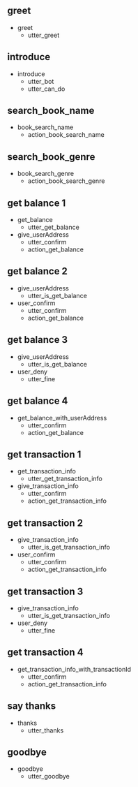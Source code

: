 ## greet
* greet
  - utter_greet

## introduce
* introduce
  - utter_bot
  - utter_can_do

## search_book_name
* book_search_name
  - action_book_search_name

## search_book_genre
* book_search_genre
  - action_book_search_genre

## get balance 1
* get_balance
  - utter_get_balance
* give_userAddress
  - utter_confirm
  - action_get_balance

## get balance 2
* give_userAddress
  - utter_is_get_balance
* user_confirm
  - utter_confirm
  - action_get_balance

## get balance 3
* give_userAddress
  - utter_is_get_balance
* user_deny
  - utter_fine

## get balance 4
* get_balance_with_userAddress
  - utter_confirm
  - action_get_balance

## get transaction 1
* get_transaction_info
  - utter_get_transaction_info
* give_transaction_info
  - utter_confirm
  - action_get_transaction_info

## get transaction 2
* give_transaction_info
  - utter_is_get_transaction_info
* user_confirm
  - utter_confirm
  - action_get_transaction_info

## get transaction 3
* give_transaction_info
  - utter_is_get_transaction_info
* user_deny
  - utter_fine

## get transaction 4
* get_transaction_info_with_transactionId
  - utter_confirm
  - action_get_transaction_info

## say thanks
* thanks
  - utter_thanks

## goodbye
* goodbye
  - utter_goodbye
